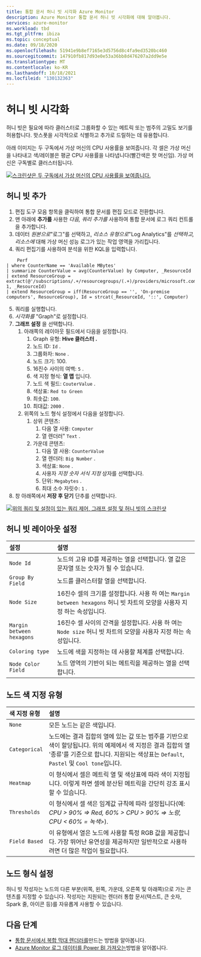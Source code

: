 ```yaml
---
title: 통합 문서 허니 빗 시각화 Azure Monitor
description: Azure Monitor 통합 문서 허니 빗 시각화에 대해 알아봅니다.
services: azure-monitor
ms.workload: tbd
ms.tgt_pltfrm: ibiza
ms.topic: conceptual
ms.date: 09/18/2020
ms.openlocfilehash: 51941e9b8ef7165e3d5756d8c4fa9ed3520bc460
ms.sourcegitcommit: 147910fb817d93e0e53a36bb8d476207a2dd9e5e
ms.translationtype: MT
ms.contentlocale: ko-KR
ms.lasthandoff: 10/18/2021
ms.locfileid: "130132363"
---
```

# <a name="honey-comb-visualizations"></a>허니 빗 시각화

허니 빗은 필요에 따라 클러스터로 그룹화할 수 있는 메트릭 또는 범주의 고밀도 보기를 허용합니다. 핫스폿을 시각적으로 식별하고 추가로 드릴하는 데 유용합니다.

아래 이미지는 두 구독에서 가상 머신의 CPU 사용률을 보여줍니다. 각 셀은 가상 머신을 나타내고 색/레이블은 평균 CPU 사용률을 나타냅니다(빨간색은 핫 머신임). 가상 머신은 구독별로 클러스터됩니다.

[![스크린샷은 두 구독에서 가상 머신의 CPU 사용률을 보여줍니다.](.\media\workbooks-honey-comb\cpu-example.png)](.\media\workbooks-honey-comb\cpu-example.png#lightbox)

## <a name="adding-a-honey-comb"></a>허니 빗 추가

1. 편집 도구 모음 항목을 클릭하여 통합 문서를 편집 모드로 전환합니다.
2. 맨 아래에 **추가를**  사용한 *다음, 쿼리 추가를* 사용하여 통합 문서에 로그 쿼리 컨트롤을 추가합니다.
3. 데이터 *원본으로*"로그"를 선택하고, *리소스 유형으로*"Log Analytics"를 *선택하고, 리소스에* 대해 가상 머신 성능 로그가 있는 작업 영역을 가리킵니다.
4. 쿼리 편집기를 사용하여 분석을 위한 KQL을 입력합니다.

```kusto
    Perf
| where CounterName == 'Available MBytes'
| summarize CounterValue = avg(CounterValue) by Computer, _ResourceId
| extend ResourceGroup = extract(@'/subscriptions/.+/resourcegroups/(.+)/providers/microsoft.compute/virtualmachines/.+', 1, _ResourceId)
| extend ResourceGroup = iff(ResourceGroup == '', 'On-premise computers', ResourceGroup), Id = strcat(_ResourceId, '::', Computer)
```

5. 쿼리를 실행합니다.
6. *시각화를* "Graph"로 설정합니다.
7. **그래프 설정** 을 선택합니다.
    1. 아래쪽의 레이아웃 필드에서 다음을 설정합니다.
        1. Graph 유형: **Hive 클러스터 .**
        2. 노드 ID: `Id` .
        3. 그룹화자: `None` .
        4. 노드 크기: 100.
        5. 16진수 사이의 여백: `5` .
        6. 색 지정 형식: **열 맵** 입니다.
        7. 노드 색 필드: `CouterValue` .
        8. 색상표: `Red to Green`
        9. 최솟값: `100`.
        10. 최대값: `2000` .
    2. 위쪽의 노드 형식 설정에서 다음을 설정합니다.
        1. 상위 콘텐츠:
            1. 다음 열 사용: `Computer`
            2. 열 렌더러" `Text` .
        9. 가운데 콘텐츠:
            1. 다음 열 사용: `CounterValue`
            2. 열 렌더러: `Big Number` .
            3. 색상표: `None` .
            4. 사용자 *지정 숫자 서식 지정* 상자를 선택합니다.
            5. 단위: `Megabytes` .
            6. 최대 소수 자릿수: `1` .
8. 창 아래쪽에서 **저장 후 닫기** 단추를 선택합니다.

[![위의 쿼리 및 설정이 있는 쿼리 제어, 그래프 설정 및 허니 빗의 스크린샷](.\media\workbooks-honey-comb\available-memory.png)](.\media\workbooks-honey-comb\available-memory.png#lightbox)

## <a name="honey-comb-layout-settings"></a>허니 빗 레이아웃 설정

| 설정 | 설명 |
|:------------- |:-------------|
| `Node Id` | 노드의 고유 ID를 제공하는 열을 선택합니다. 열 값은 문자열 또는 숫자가 될 수 있습니다. |
| `Group By Field` | 노드를 클러스터할 열을 선택합니다. |
| `Node Size` | 16진수 셀의 크기를 설정합니다. 사용 하 여는 `Margin between hexagons` 허니 빗 차트의 모양을 사용자 지정 하는 속성입니다. |
| `Margin between hexagons` | 16진수 셀 사이의 간격을 설정합니다. 사용 하 여는 `Node size` 허니 빗 차트의 모양을 사용자 지정 하는 속성입니다. |
| `Coloring type` | 노드에 색을 지정하는 데 사용할 체계를 선택합니다. |
| `Node Color Field` | 노드 영역의 기반이 되는 메트릭을 제공하는 열을 선택합니다. |

## <a name="node-coloring-types"></a>노드 색 지정 유형

| 색 지정 유형 | 설명 |
|:------------- |:-------------|
| `None` | 모든 노드는 같은 색입니다. |
| `Categorical` | 노드에는 결과 집합의 열에 있는 값 또는 범주를 기반으로 색이 할당됩니다. 위의 예제에서 색 지정은 결과 집합의 열 '종류'를 기준으로 합니다. 지원되는 색상표는 `Default`, `Pastel` 및 `Cool tone`입니다.  |
| `Heatmap` | 이 형식에서 셀은 메트릭 열 및 색상표에 따라 색이 지정됩니다. 이렇게 하면 셀에 분산된 메트릭을 간단히 강조 표시할 수 있습니다. |
| `Thresholds` | 이 형식에서 셀 색은 임계값 규칙에 따라 설정됩니다(예: _CPU > 90% => Red, 60% > CPU > 90% => 노랑, CPU < 60% = 녹색>_). |
| `Field Based` | 이 유형에서 열은 노드에 사용할 특정 RGB 값을 제공합니다. 가장 뛰어난 유연성을 제공하지만 일반적으로 사용하려면 더 많은 작업이 필요합니다.  |
      
## <a name="node-format-settings"></a>노드 형식 설정

허니 빗 작성자는 노드의 다른 부분(위쪽, 왼쪽, 가운데, 오른쪽 및 아래쪽)으로 가는 콘텐츠를 지정할 수 있습니다. 작성자는 지원되는 렌더러 통합 문서(텍스트, 큰 숫자, Spark 줄, 아이콘 등)를 자유롭게 사용할 수 있습니다.

## <a name="next-steps"></a>다음 단계

- [통합 문서에서 복합 막대 렌더러를](workbooks-composite-bar.md)만드는 방법을 알아봅니다.
- [Azure Monitor 로그 데이터를 Power BI 가져오는](./powerbi.md)방법을 알아봅니다.